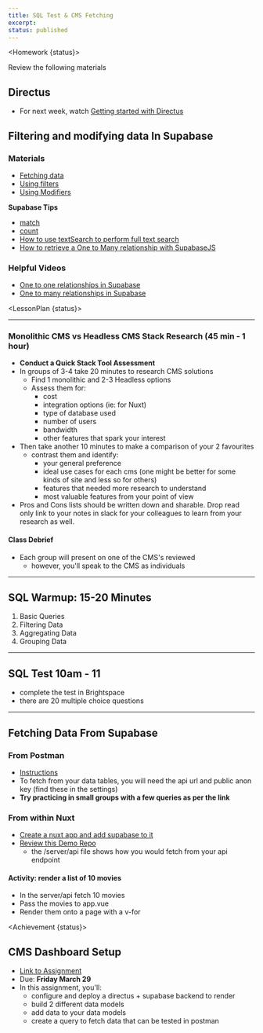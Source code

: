 ```yaml
---
title: SQL Test & CMS Fetching
excerpt:
status: published
---
```


<script>
	import Homework from "$lib/components/Homework.svelte";
	import LessonPlan from "$lib/components/LessonPlan.svelte";
	import Achievement from "$lib/components/Achievement.svelte";
</script>

<Homework {status}>

Review the following materials

<h2>Directus</h2>

- For next week, watch [Getting started with Directus](https://www.youtube.com/watch?v=viURaw3oiBA&t=1033s)

<h2>Filtering and modifying data In Supabase</h2>

### Materials

- [Fetching data](https://supabase.com/docs/reference/javascript/select)
- [Using filters](https://supabase.com/docs/reference/javascript/using-filters)
- [Using Modifiers](https://supabase.com/docs/reference/javascript/db-modifiers-select)

**Supabase Tips**

- [match](https://www.youtube.com/watch?v=Jx8unDjLaKg)
- [count](https://www.youtube.com/watch?v=51ChVycS__k)
- [How to use textSearch to perform full text search](https://www.youtube.com/watch?v=b-mgca_2Oe4)
- [How to retrieve a One to Many relationship with SupabaseJS](https://www.youtube.com/watch?v=_GQJa3xAfJ4)

### Helpful Videos

- [One to one relationships in Supabase](https://youtu.be/j31N0cWPvi8?si=wA2zHBdIeA8xj2C-)
- [One to many relationships in Supabase](https://youtu.be/5VrF9OVQ6rg?si=_DsgONDa5U_0Syi7)

</Homework>

<LessonPlan {status}>

---

### Monolithic CMS vs Headless CMS Stack Research (45 min - 1 hour)

- **Conduct a Quick Stack Tool Assessment**
- In groups of 3-4 take 20 minutes to research CMS solutions
  - Find 1 monolithic and 2-3 Headless options
  - Assess them for:
    - cost
    - integration options (ie: for Nuxt)
    - type of database used
    - number of users
    - bandwidth
    - other features that spark your interest
- Then take another 10 minutes to make a comparison of your 2 favourites
  - contrast them and identify:
    - your general preference
    - ideal use cases for each cms (one might be better for some kinds of site and less so for others)
    - features that needed more research to understand
    - most valuable features from your point of view
- Pros and Cons lists should be written down and sharable. Drop read only link to your notes in slack for your colleagues to learn from your research as well.

#### Class Debrief

- Each group will present on one of the CMS's reviewed
  - however, you'll speak to the CMS as individuals

---

<h2>SQL Warmup: 15-20 Minutes</h2>

1. Basic Queries
2. Filtering Data
3. Aggregating Data
4. Grouping Data

---

<h2>SQL Test 10am - 11</h2>

- complete the test in Brightspace
- there are 20 multiple choice questions

---

<h2>Fetching Data From Supabase</h2>

### From Postman

- [Instructions](https://gist.github.com/ashx3s/33919359904d6c8edcfa7461213b055a)
- To fetch from your data tables, you will need the api url and public anon key (find these in the settings)
- **Try practicing in small groups with a few queries as per the link**

### From within Nuxt

- [Create a nuxt app and add supabase to it](https://supabase.nuxtjs.org/)
- [Review this Demo Repo](https://github.com/nuxt-modules/supabase/tree/main/demo)
  - the /server/api file shows how you would fetch from your api endpoint

#### Activity: render a list of 10 movies

- In the server/api fetch 10 movies
- Pass the movies to app.vue
- Render them onto a page with a v-for

</LessonPlan>

<Achievement {status}>

<h2>CMS Dashboard Setup</h2>

- [Link to Assignment](/courses/cpnt-200/assessments/activity-2)
- Due: **Friday March 29**
- In this assignment, you'll:
  - configure and deploy a directus + supabase backend to render
  - build 2 different data models
  - add data to your data models
  - create a query to fetch data that can be tested in postman

</Achievement>
